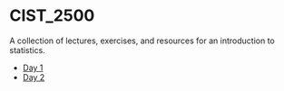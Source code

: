 # CIST_2500
A collection of lectures, exercises, and resources for an introduction to statistics. 

* [Day 1 ](12_ANOVA-Start%20of%20Regression/Day1.md)
* [Day 2 ](12_ANOVA-Start%20of%20Regression/Day2.md)

